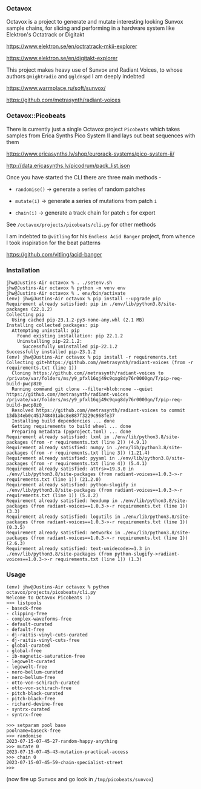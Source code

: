 ### Octavox

Octavox is a project to generate and mutate interesting looking Sunvox sample chains, for slicing and performing in a hardware system like Elektron's Octatrack or Digitakt

https://www.elektron.se/en/octratrack-mkii-explorer

https://www.elektron.se/en/digitakt-explorer

This project makes heavy use of Sunvox and Radiant Voices, to whose authors `@nightradio` and  `@gldnspd` I am deeply indebted

https://www.warmplace.ru/soft/sunvox/

https://github.com/metrasynth/radiant-voices

### Octavox::Picobeats

There is currently just a single Octavox project `Picobeats` which takes samples from Erica Synths Pico System II and lays out beat sequences with them 

https://www.ericasynths.lv/shop/eurorack-systems/pico-system-ii/

http://data.ericasynths.lv/picodrum/pack_list.json

Once you have started the CLI there are three main methods -

- `randomise()` -> generate a series of random patches

- `mutate(i)` -> generate a series of mutations from patch `i`

- `chain(i)` -> generate a track chain for patch `i` for export

See `/octavox/projects/picobeats/cli.py` for other methods

I am indebted to `@vitling` for his `Endless Acid Banger` project, from whence I took inspiration for the beat patterns 

https://github.com/vitling/acid-banger

### Installation

```
jhw@Justins-Air octavox % . ./setenv.sh 
jhw@Justins-Air octavox % python -m venv env
jhw@Justins-Air octavox % . env/bin/activate
(env) jhw@Justins-Air octavox % pip install --upgrade pip
Requirement already satisfied: pip in ./env/lib/python3.8/site-packages (22.1.2)
Collecting pip
  Using cached pip-23.1.2-py3-none-any.whl (2.1 MB)
Installing collected packages: pip
  Attempting uninstall: pip
    Found existing installation: pip 22.1.2
    Uninstalling pip-22.1.2:
      Successfully uninstalled pip-22.1.2
Successfully installed pip-23.1.2
(env) jhw@Justins-Air octavox % pip install -r requirements.txt 
Collecting git+https://github.com//metrasynth/radiant-voices (from -r requirements.txt (line 1))
  Cloning https://github.com//metrasynth/radiant-voices to /private/var/folders/ms/y9_pfxl16qj49c9qxg8dy76r0000gn/T/pip-req-build-pwcp8z0_
  Running command git clone --filter=blob:none --quiet https://github.com//metrasynth/radiant-voices /private/var/folders/ms/y9_pfxl16qj49c9qxg8dy76r0000gn/T/pip-req-build-pwcp8z0_
  Resolved https://github.com//metrasynth/radiant-voices to commit 13db34eb0c451748401abc8e887f3229c968fe37
  Installing build dependencies ... done
  Getting requirements to build wheel ... done
  Preparing metadata (pyproject.toml) ... done
Requirement already satisfied: lxml in ./env/lib/python3.8/site-packages (from -r requirements.txt (line 2)) (4.9.1)
Requirement already satisfied: numpy in ./env/lib/python3.8/site-packages (from -r requirements.txt (line 3)) (1.21.4)
Requirement already satisfied: pyyaml in ./env/lib/python3.8/site-packages (from -r requirements.txt (line 4)) (5.4.1)
Requirement already satisfied: attrs>=19.3.0 in ./env/lib/python3.8/site-packages (from radiant-voices==1.0.3->-r requirements.txt (line 1)) (21.2.0)
Requirement already satisfied: python-slugify in ./env/lib/python3.8/site-packages (from radiant-voices==1.0.3->-r requirements.txt (line 1)) (5.0.2)
Requirement already satisfied: hexdump in ./env/lib/python3.8/site-packages (from radiant-voices==1.0.3->-r requirements.txt (line 1)) (3.3)
Requirement already satisfied: logutils in ./env/lib/python3.8/site-packages (from radiant-voices==1.0.3->-r requirements.txt (line 1)) (0.3.5)
Requirement already satisfied: networkx in ./env/lib/python3.8/site-packages (from radiant-voices==1.0.3->-r requirements.txt (line 1)) (2.6.3)
Requirement already satisfied: text-unidecode>=1.3 in ./env/lib/python3.8/site-packages (from python-slugify->radiant-voices==1.0.3->-r requirements.txt (line 1)) (1.3)
```

### Usage

```
(env) jhw@Justins-Air octavox % python octavox/projects/picobeats/cli.py 
Welcome to Octavox Picobeats :)
>>> listpools
- baseck-free
- clipping-free
- complex-waveforms-free
- default-curated
- default-free
- dj-raitis-vinyl-cuts-curated
- dj-raitis-vinyl-cuts-free
- global-curated
- global-free
- ib-magnetic-saturation-free
- legowelt-curated
- legowelt-free
- nero-bellum-curated
- nero-bellum-free
- otto-von-schirach-curated
- otto-von-schirach-free
- pitch-black-curated
- pitch-black-free
- richard-devine-free
- syntrx-curated
- syntrx-free

>>> setparam pool base
poolname=baseck-free
>>> randomise
2023-07-15-07-45-27-random-happy-anything
>>> mutate 0
2023-07-15-07-45-43-mutation-practical-access
>>> chain 0
2023-07-15-07-45-59-chain-specialist-street
>>> 
```

(now fire up Sunvox and go look in `/tmp/picobeats/sunvox`)


